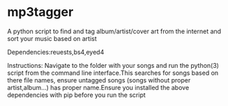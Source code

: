 # mp3tagger
A python script to find and tag album/artist/cover art from the internet and sort your music based on artist

Dependencies:reuests,bs4,eyed4

Instructions:
Navigate to the folder with your songs and run the python(3) script from the command line interface.This searches for songs based on there file
names, ensure untagged songs (songs without proper artist,album...) has proper name.Ensure you installed the above dependencies with pip before
you run the script
